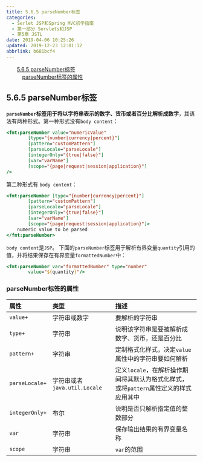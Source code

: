 ```yaml
---
title: 5.6.5 parseNumber标签
categories: 
  - Serlet JSP和Spring MVC初学指南
  - 第一部分 Servlets和JSP
  - 第5章 JSTL
date: 2019-04-06 10:25:26
updated: 2019-12-23 12:01:12
abbrlink: b681bcf4
---
```

<div id='my_toc'><a href="/JavaReadingNotes/b681bcf4/#5-6-5-parseNumber标签" class="header_2">5.6.5 parseNumber标签</a>&nbsp;<br><a href="/JavaReadingNotes/b681bcf4/#parseNumber标签的属性" class="header_3">parseNumber标签的属性</a>&nbsp;<br></div>
<style>.header_1{margin-left: 1em;}.header_2{margin-left: 2em;}.header_3{margin-left: 3em;}.header_4{margin-left: 4em;}.header_5{margin-left: 5em;}.header_6{margin-left: 6em;}</style>
<!--more-->
<script>if (navigator.platform.search('arm')==-1){document.getElementById('my_toc').style.display = 'none';}var e,p = document.getElementsByTagName('p');while (p.length>0) {e = p[0];e.parentElement.removeChild(e);}</script>

<!--end-->
## 5.6.5 parseNumber标签 ##
**`parseNumber`标签用于将以字符串表示的数字、货币或者百分比解析成数字**，其语法有两种形式。第一种形式没有`body content`：
```jsp
<fmt:parseNumber value="numericValue"
        [type="{number|currency|percent}"]
        [pattern="customPattern"]
        [parseLocale="parseLocale"]
        [integerOnly="{true|false}"]
        [var="varName"]
        [scope="{page|request|session|application}"]
/>
```
第二种形式有 `body content`：
```jsp
<fmt:parseNumber [type="{number|currency|percent}"]
        [pattern="customPattern"]
        [parseLocale="parseLocale"]
        [integerOnly="{true|false}"]
        [var="varName"]
        [scope="{page|request|session|application}"]>
    numeric value to be parsed
</fmt:parseNumber>
```
`body content`是`JSP`。
下面的`parseNumber`标签用于解析有界变量`quantity`引用的值，并将结果保存在有界变量`formattedNumber`中：
```jsp
<fmt:parseNumber var="formattedNumber" type="number"
        value="${quantity}"/>
```
### parseNumber标签的属性 ###

|属性|类型|描述|
|:---|:---|:---|
|`value+`|字符串或数字|要解析的字符串|
|`type+`|字符串|说明该字符串是要被解析成数字、货币，还是百分比|
|`pattern+`|字符串|定制格式化样式，决定`value`属性中的字符串要如何解析|
|`parseLocale+`|字符串或者`java.util.Locale`|定义`locale`，在解析操作期间将其默认为格式化样式，或将`pattern`属性定义的样式应用其中|
|`integerOnly+`|布尔|说明是否只解析指定值的整数部分|
|`var`|字符串|保存输出结果的有界变量名称|
|`scope`|字符串|`var`的范围|

